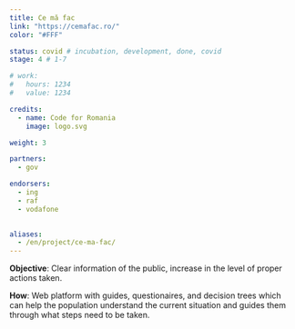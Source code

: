 ```yaml
---
title: Ce mă fac
link: "https://cemafac.ro/"
color: "#FFF"

status: covid # incubation, development, done, covid
stage: 4 # 1-7

# work:
#   hours: 1234
#   value: 1234

credits:
  - name: Code for Romania
    image: logo.svg

weight: 3

partners:
  - gov

endorsers:
  - ing
  - raf
  - vodafone
  

aliases:
  - /en/project/ce-ma-fac/
---
```


**Objective**: Clear information of the public, increase in the level of proper actions taken.

**How**: Web platform with guides, questionaires, and decision trees which can help the population understand the current situation and guides them through what steps need to be taken.
